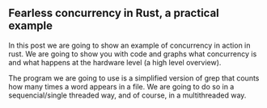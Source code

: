 ## Fearless concurrency in Rust, a practical example

In this post we are going to show an example of concurrency in action in rust. We are
going to show you with code and graphs what concurrency is and what happens at the
hardware level (a high level overview).

The program we are going to use is a simplified version of grep that counts how many times
a word appears in a file. We are going to do so in a sequencial/single threaded way, and
of course, in a multithreaded way.


